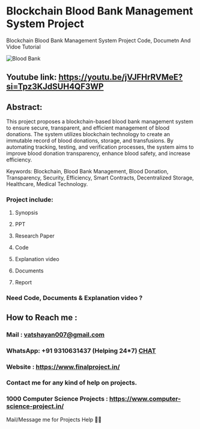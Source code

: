 # Blockchain Blood Bank Management System Project
Blockchain Blood Bank Management System Project Code, Documetn And Vidoe Tutorial

![Blood Bank](https://github.com/user-attachments/assets/069bfa13-cc00-4df4-b9a8-7139b2df6c24)

## Youtube link: https://youtu.be/jVJFHrRVMeE?si=Tpz3KJdSUH4QF3WP

## Abstract:
This project proposes a blockchain-based blood bank management system to ensure secure, transparent, and efficient management of blood donations. The system utilizes blockchain technology to create an immutable record of blood donations, storage, and transfusions. By automating tracking, testing, and verification processes, the system aims to improve blood donation transparency, enhance blood safety, and increase efficiency.

Keywords:
Blockchain, Blood Bank Management, Blood Donation, Transparency, Security, Efficiency, Smart Contracts, Decentralized Storage, Healthcare, Medical Technology.

### Project include: 

1. Synopsis

2. PPT

3. Research Paper


4. Code

5. Explanation video

6. Documents

7. Report


### Need Code, Documents & Explanation video ? 

## How to Reach me :

### Mail : vatshayan007@gmail.com 

### WhatsApp: +91 9310631437 (Helping 24*7) **[CHAT](https://wa.me/message/CHWN2AHCPMAZK1)** 

### Website : https://www.finalproject.in/

### Contact me for any kind of help on projects.
### 1000 Computer Science Projects : https://www.computer-science-project.in/


Mail/Message me for Projects Help 🙏🏻
